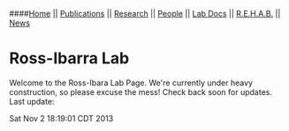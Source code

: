 <head>
<SCRIPT LANGUAGE="JavaScript">

var theImages = new Array() 

theImages[0] = '<img class="atvi-image-image" alt=""src="http://www.rilab.org/images/image01.jpg" title="" height="150">'
theImages[1] = '<img class="atvi-image-image" alt="" src="http://www.rilab.org/images/image02.jpg" title="" height="150">'
theImages[2] = '<img class="atvi-image-image" alt="" src="http://www.rilab.org/images/image03.jpg" title="" height="150">'
theImages[3] = '<img class="atvi-image-image" alt="" src="http://www.rilab.org/images/image04.jpg" title="" height="150">'
theImages[4] = '<img class="atvi-image-image" alt="" src="http://www.rilab.org/images/image05.jpg" title="" height="150">'
theImages[5] = '<img class="atvi-image-image" alt="" src="http://www.rilab.org/images/image06.jpg" title="" height="150">'
theImages[6] = '<img class="atvi-image-image" alt="" src="http://www.rilab.org/images/image07.jpg" title="" height="150">'
theImages[7] = '<img class="atvi-image-image" alt="" src="http://www.rilab.org/images/image08.jpg" title="" height="150">'
theImages[8] = '<img class="atvi-image-image" alt="" src="http://www.rilab.org/images/image09.jpg" title="" height="150">'
theImages[9] = '<img class="atvi-image-image" alt="" src="http://www.rilab.org/images/image011.jpg" title="" height="150">'

var j = 0
var p = theImages.length;
var preBuffer = new Array()
for (i = 0; i < p; i++){
preBuffer[i] = new Image()
preBuffer[i].src = theImages[i]
}
var whichImage = Math.round(Math.random()*(p-1));
function showImage(){
document.write(theImages[whichImage]);
}
</script>
</head>
<body>
<SCRIPT LANGUAGE="JavaScript">
showImage();
</script>

####[Home](index.html) || [Publications](pubs.html) || [Research](research.html) || [People](people.html) || [Lab Docs](https://github.com/RILAB/lab-docs) || [R.E.H.A.B.](rehab.html) || [News](news.html)<br>

# Ross-Ibarra Lab

Welcome to the Ross-Ibara Lab Page. We're currently under heavy construction, so please excuse the mess! Check back soon for updates. Last update:

Sat Nov  2 18:19:01 CDT 2013
